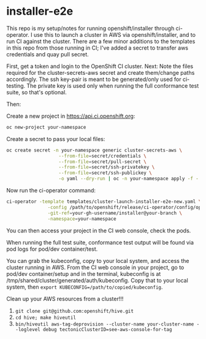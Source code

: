 # installer-e2e
This repo is my setup/notes for running openshift/installer through ci-operator.
I use this to launch a cluster in AWS via openshift/installer, and to run CI against the cluster.
There are a few minor additions to the templates in this repo from those running in CI; I've 
added a secret to transfer aws credentials and quay pull secret.  

First, get a token and login to the OpenShift CI cluster.
Next: Note the files required for the cluster-secrets-aws secret and create them/change paths
accordingly.  The ssh key-pair is meant to be generated/only used for ci-testing. The private
key is used only when running the full conformance test suite, so that's optional.

Then: 

Create a new project in https://api.ci.openshift.org:
 ```bash
oc new-project your-namespace
```

Create a secret to pass your local files: 
 ```bash
oc create secret -n your-namespace generic cluster-secrets-aws \
                    --from-file=secret/credentials \
                    --from-file=secret/pull-secret \
                    --from-file=secret/ssh-privatekey \
                    --from-file=secret/ssh-publickey \
                    -o yaml --dry-run | oc -n your-namespace apply -f -
```

Now run the ci-operator command: 
```bash
ci-operator -template templates/cluster-launch-installer-e2e-new.yaml \
               -config /path/to/openshift/release/ci-operator/config/openshift/installer/master.yaml \
               -git-ref=your-gh-username/installer@your-branch \
               -namespace=your-namespace
```


You can then access your project in the CI web console, check the pods.

When running the full test suite, conformance test output will be found via
pod logs for pod/dev container/test.  

You can grab the kubeconfig, copy to your local system, and access the cluster running in AWS.
From the CI web console in your project, go to pod/dev container/setup and in the terminal, 
kubeconfig is at /tmp/shared/cluster/generated/auth/kubeconfig.  Copy that to your local system, then
`export KUBECONFIG=/path/to/copied/kubeconfig`.

Clean up your AWS resources from a cluster!!!
1. `git clone git@github.com:openshift/hive.git`
2. `cd hive; make hiveutil`
3. `bin/hiveutil aws-tag-deprovision --cluster-name your-cluster-name --loglevel debug tectonicClusterID=see-aws-console-for-tag`
